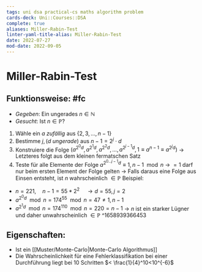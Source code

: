 ```yaml
---
tags: uni dsa practical-cs maths algorithm problem
cards-deck: Uni::Courses::DSA
complete: true
aliases: Miller-Rabin-Test
linter-yaml-title-alias: Miller-Rabin-Test
date: 2022-07-27
mod-date: 2022-09-05
---
```


# Miller-Rabin-Test

## Funktionsweise: #fc
- *Gegeben*: Ein ungerades $n\in\mathbb{N}$
- *Gesucht*: Ist $n\in\mathbb{P}?$
1. Wähle ein $a$ *zufällig* aus $\{2,3,\dots,n-1\}$
2. Bestimme $j,(d$ *ungerade*$)$ aus $n-1=2^j\cdot d$
3. Konstruiere die Folge $(a^{2{^0}d},a^{2^1d},a^{2^2d},\dots,a^{2^{j-1}d},1\equiv a^{n-1}\equiv a^{2^jd})$
	-> Letzteres folgt aus dem kleinen fermatschen Satz
4. Teste für alle Elemente der Folge $a^{2^{0\dots j-1}d}\equiv 1,n-1\mod n$
	-> $=1$ darf nur beim ersten Element der Folge gelten
	-> Falls daraus eine Folge aus Einsen entsteht, ist $n$ wahrscheinlich $\in\mathbb{P}$
Beispiel:
- $n=221,\quad n-1 = 55*2^2 \quad\rightarrow d = 55, j = 2$
- $a^{2^0d}\mod n=174^{55}\mod n=47\neq1,n−1$
- $a^{2^1d} \mod n = 174^{110} \mod n = 220 = n-1$
-> $n$ ist ein starker Lügner und daher unwahrscheinlich $\in\mathbb{P}$
^1658939366453

## Eigenschaften:
- Ist ein [[Muster/Monte-Carlo|Monte-Carlo Algorithmus]]
- Die Wahrscheinlichkeit für eine Fehlerklassifikation bei einer Durchführung liegt bei 10 Schritten $< \frac{1}{4}^10<10^{-6}$
